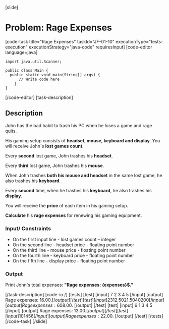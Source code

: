 [slide]
# Problem: Rage Expenses
[code-task title="Rage Expenses" taskId="JF-01-10" executionType="tests-execution" executionStrategy="java-code" requiresInput]
[code-editor language=java]
```
import java.util.Scanner;

public class Main {
  public static void main(String[] args) {
      // Write code here
    }
}
```
[/code-editor]
[task-description]
## Description
John has the bad habit to trash his PC when he loses a game and rage quits. 

His gaming setup consists of **headset, mouse, keyboard and display**. You will receive John`s **lost games count**. 

Every **second** lost game, John trashes his **headset**.

Every **third** lost game, John trashes his **mouse**.

When John trashes **both his mouse and headset** in the same lost game, he also trashes his **keyboard**.

Every **second** time, when he trashes his **keyboard**, he also trashes his **display**. 

You will receive the **price** of each item in his gaming setup. 

**Calculate** his **rage expenses** for renewing his gaming equipment.

### Input/ Constraints
-	On the first input line - lost games count – integer
-	On the second line - headset price - floating point number
-	On the third line - mouse price - floating point number
-	On the fourth line - keyboard price - floating point number
-	On the fifth line - display price - floating point number


### Output
Print John's total expenses: **"Rage expenses: \{expenses\}$."**

[/task-description]
[code-io /]
[tests]
[test]
[input]
7
2
3
4
5
[/input]
[output]
Rage expenses: 16.00$.
[/output]
[/test]
[test]
[input]
23
12.50
21.50
40
200
[/input]
[output]
Rage expenses: 608.00$.
[/output]
[/test]
[test]
[input]
6
1
3
4
5
[/input]
[output]
Rage expenses: 13.00$.
[/output]
[/test]
[test]
[input]
10
1
4
5
6
[/input]
[output]
Rage expenses: 22.00$.
[/output]
[/test]
[/tests]
[/code-task]
[/slide]